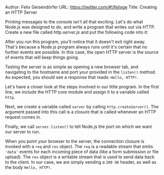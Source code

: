 Author: Felix Geisendörfer
URL: https://twitter.com/#!/felixge
Title: Creating an HTTP Server

Printing messages to the console isn't all that exciting. Let's do what Node.js was designed to do, and write a program that writes out via HTTP. Create a new file called _http.server.js_ and put the following code into it:

<script src='http://snippets.nodemanual.org/github.com/mattpardee/nodemanual.org-examples/nodejs_dev_guide/http_server/http.server.js?linestart=3&lineend=0&showlines=false' defer='defer'></script>

After you run this program, you'll notice that it doesn't exit right away. That's because a Node.js program always runs until it's certain that no further events are possible. In this case, the open HTTP server is the source of events that will keep things going.

Testing the server is as simple as opening a new browser tab, and navigating to
the hostname and port your provided in the `listen()` method. As expected, you should see a response that reads: `Hello, HTTP!`.

Let's have a closer look at the steps involved in our little program. In the
first line, we include the HTTP core module and assign it to a variable called
`http`. 

Next, we create a variable called `server` by calling `http.createServer()`. The
argument passed into this call is a closure that is called whenever an HTTP
request comes in.

Finally, we call `server.listen()` to tell Node.js the port on which we want
our server to run. 

When you point your browser to the server, the connection closure is invoked with a `req` and `res` object. The `req` is a readable stream that emits `'data'` events for each incoming piece of data (like a form submission or file upload). The `res` object is a writable stream that is used to send data back to the client. In our case, we are simply sending a `200 OK` header, as well as the body `Hello, HTTP!`.